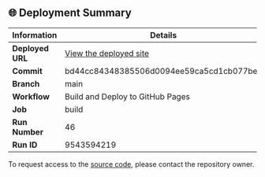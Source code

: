 ## 🌐 Deployment Summary

| Information | Details |
|-------------|---------|
| **Deployed URL** | [View the deployed site](https://First-Matter.github.io/public-demo) |
| **Commit** | bd44cc84348385506d0094ee59ca5cd1cb077bec |
| **Branch** | main |
| **Workflow** | Build and Deploy to GitHub Pages |
| **Job** | build |
| **Run Number** | 46 |
| **Run ID** | 9543594219 |

To request access to the [source code](https://github.com/First-Matter/flappy-jam-2024), please contact the repository owner.
